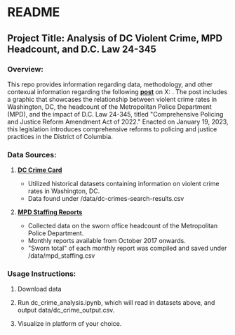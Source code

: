 # README

## Project Title: Analysis of DC Violent Crime, MPD Headcount, and D.C. Law 24-345

### Overview:

This repo provides information regarding data, methodology, and other contexual information regarding the following __[post](https://x.com/sebbystats/status/1746682052508876838?s=20)__ on X: . The post includes a graphic that showcases the relationship between violent crime rates in Washington, DC, the headcount of the Metropolitan Police Department (MPD), and the impact of D.C. Law 24-345, titled "Comprehensive Policing and Justice Reform Amendment Act of 2022." Enacted on January 19, 2023, this legislation introduces comprehensive reforms to policing and justice practices in the District of Columbia.

### Data Sources:

1. __[DC Crime Card](https://crimecards.dc.gov/all:crimes/all:weapons/dated::01012010:01012024/citywide:heat)__
   - Utilized historical datasets containing information on violent crime rates in Washington, DC.
   - Data found under /data/dc-crimes-search-results.csv

2. __[MPD Staffing Reports](https://mpdc.dc.gov/node/1653316)__
   - Collected data on the sworn office headcount of the Metropolitan Police Department.
   - Monthly reports available from October 2017 onwards.
   - "Sworn total" of each monthly report was compiled and saved under /data/mpd_staffing.csv

### Usage Instructions:

1. Download data

2. Run dc_crime_analysis.ipynb, which will read in datasets above, and output data/dc_crime_output.csv.

3. Visualize in platform of your choice. 

